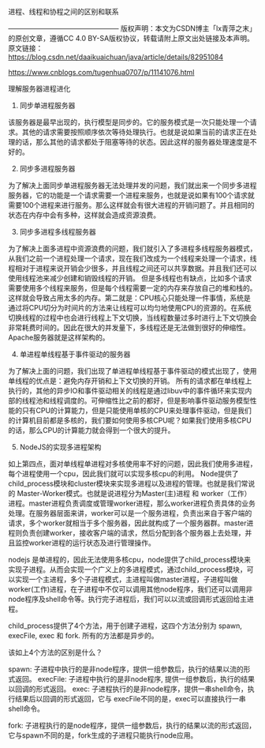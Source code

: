 进程、线程和协程之间的区别和联系

————————————————
版权声明：本文为CSDN博主「lx青萍之末」的原创文章，遵循CC 4.0 BY-SA版权协议，转载请附上原文出处链接及本声明。
原文链接：https://blog.csdn.net/daaikuaichuan/java/article/details/82951084

https://www.cnblogs.com/tugenhua0707/p/11141076.html

理解服务器进程进化

1. 同步单进程服务器

该服务器是最早出现的，执行模型是同步的。它的服务模式是一次只能处理一个请求。其他的请求需要按照顺序依次等待处理执行。也就是说如果当前的请求正在处理的话，那么其他的请求都处于阻塞等待的状态。因此这样的服务器处理速度是不好的。

2. 同步多进程服务器

为了解决上面同步单进程服务器无法处理并发的问题，我们就出来一个同步多进程服务器，它的功能是一个请求需要一个进程来服务，也就是说如果有100个请求就需要100个进程来进行服务。那么这样就会有很大进程的开销问题了。并且相同的状态在内存中会有多种，这样就会造成资源浪费。

3. 同步多进程多线程服务器

为了解决上面多进程中资源浪费的问题，我们就引入了多进程多线程服务器模式，从我们之前一个进程处理一个请求，现在我们改成为一个线程来处理一个请求，线程相对于进程来说开销会少很多，并且线程之间还可以共享数据。并且我们还可以使用线程池来减少创建和销毁线程的开销。
但是多线程也有缺点，比如多个请求需要使用多个线程来服务，但是每个线程需要一定的内存来存放自己的堆和栈的。这样就会导致占用太多的内存。第二就是：CPU核心只能处理一件事情，系统是通过将CPU切分为时间片的方法来让线程可以均匀地使用CPU的资源的。在系统切换线程的过程中也会进行线程上下文切换，当线程数量过多时进行上下文切换会非常耗费时间的。因此在很大的并发量下，多线程还是无法做到很好的伸缩性。Apache服务器就是这样架构的。

4. 单进程单线程基于事件驱动的服务器

为了解决上面的问题，我们出现了单进程单线程基于事件驱动的模式出现了，使用单线程的优点是：避免内存开销和上下文切换的开销。
所有的请求都在单线程上执行的，其他的异步IO和事件驱动相关的线程是通过libuv中的事件循环来实现内部的线程池和线程调度的。可伸缩性比之前的都好，但是影响事件驱动服务模型性能的只有CPU的计算能力，但是只能使用单核的CPU来处理事件驱动，但是我们的计算机目前都是多核的，我们要如何使用多核CPU呢？如果我们使用多核CPU的话，那么CPU的计算能力就会得到一个很大的提升。

5. NodeJS的实现多进程架构

如上第四点，面对单线程单进程对多核使用率不好的问题，因此我们使用多进程，每个进程使用一个cpu，因此我们就可以实现多核cpu的利用。
Node提供了child_process模块和cluster模块来实现多进程以及进程的管理。也就是我们常说的 Master-Worker模式。也就是说进程分为Master(主)进程 和 worker（工作）进程。master进程负责调度或管理worker进程，那么worker进程负责具体的业务处理。在服务器层面来讲，worker可以是一个服务进程，负责出来自于客户端的请求，多个worker就相当于多个服务器，因此就构成了一个服务器群。master进程则负责创建worker，接收客户端的请求，然后分配到各个服务器上去处理，并且监控worker进程的运行状态及进行管理操作。


nodejs 是单进程的，因此无法使用多核cpu，node提供了child_process模块来实现子进程。从而会实现一个广义上的多进程模式，通过child_process模块，可以实现一个主进程，多个子进程模式，主进程叫做master进程，子进程叫做worker(工作)进程，在子进程中不仅可以调用其他node程序，我们还可以调用非node程序及shell命令等。执行完子进程后，我们可以以流或回调形式返回给主进程。

child_process提供了4个方法，用于创建子进程，这四个方法分别为 spawn, execFile, exec 和 fork. 所有的方法都是异步的。

该如上4个方法的区别是什么？

spawn: 子进程中执行的是非node程序，提供一组参数后，执行的结果以流的形式返回。
execFile: 子进程中执行的是非node程序, 提供一组参数后，执行的结果以回调的形式返回。
exec: 子进程执行的是非node程序，提供一串shell命令，执行结果后以回调的形式返回，它与 execFile不同的是，exec可以直接执行一串
shell命令。

fork: 子进程执行的是node程序，提供一组参数后，执行的结果以流的形式返回，它与spawn不同的是，fork生成的子进程只能执行node应用。
